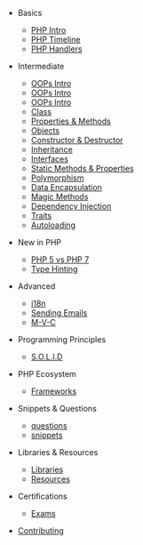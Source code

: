 - Basics

  - [PHP Intro](basics/intro.md)
  - [PHP Timeline](basics/timeline.md)
  - [PHP Handlers](basics/handlers.md)

- Intermediate

  - [OOPs Intro](classes/oops.md)
  - [OOPs Intro](classes/oops.md)
  - [OOPs Intro](classes/oops.md)
  - [Class](classes/class.md)
  - [Properties & Methods](classes/properties.md)
  - [Objects](classes/object.md)
  - [Constructor & Destructor](magic_methods/constructor_destructor.md)
  - [Inheritance](inheritance/inheritance.md)
  - [Interfaces](interfaces/interfaces.md)
  - [Static Methods & Properties](classes/static.md)
  - [Polymorphism](polymorphism/polymorphism.md)
  - [Data Encapsulation](classes/encapsulation.md)
  - [Magic Methods](magic_methods/magic.md)
  - [Dependency Injection](new_php/dependency_injection.md)
  - [Traits](traits/traits.md)
  - [Autoloading](autoloading/autoloading.md)

- New in PHP

  - [PHP 5 vs PHP 7](new_php/php5_7.md)
  - [Type Hinting](new_php/type_hinting.md)

- Advanced

  - [i18n](advanced/i18n.md)
  - [Sending Emails](advanced/emails.md)
  - [M-V-C](advanced/mvc.md)

- Programming Principles

  - [S.O.L.I.D](programming_principles/solid.md)

- PHP Ecosystem

  - [Frameworks](frameworks/index.md)

- Snippets & Questions

  - [questions](qa/questions.md)
  - [snippets](qa/snippets.md)

- Libraries & Resources

  - [Libraries](libraries/intro.md)
  - [Resources](libraries/res.md)

- Certifications

  - [Exams](certifications/exams.md)

- [Contributing](contribution/index.md)

